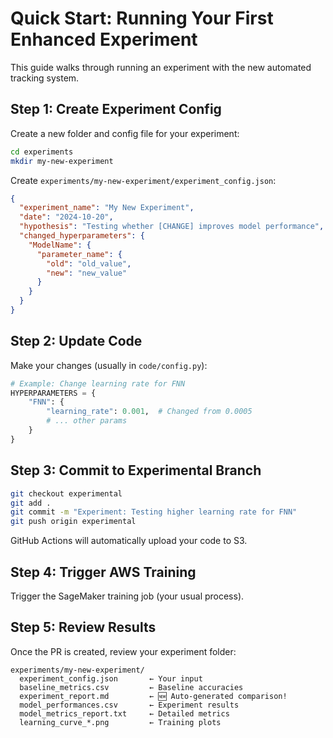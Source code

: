 # Quick Start: Running Your First Enhanced Experiment

This guide walks through running an experiment with the new automated tracking system.

## Step 1: Create Experiment Config

Create a new folder and config file for your experiment:

```bash
cd experiments
mkdir my-new-experiment
```

Create `experiments/my-new-experiment/experiment_config.json`:

```json
{
  "experiment_name": "My New Experiment",
  "date": "2024-10-20",
  "hypothesis": "Testing whether [CHANGE] improves model performance",
  "changed_hyperparameters": {
    "ModelName": {
      "parameter_name": {
        "old": "old_value",
        "new": "new_value"
      }
    }
  }
}
```

## Step 2: Update Code

Make your changes (usually in `code/config.py`):

```python
# Example: Change learning rate for FNN
HYPERPARAMETERS = {
    "FNN": {
        "learning_rate": 0.001,  # Changed from 0.0005
        # ... other params
    }
}
```

## Step 3: Commit to Experimental Branch

```bash
git checkout experimental
git add .
git commit -m "Experiment: Testing higher learning rate for FNN"
git push origin experimental
```

GitHub Actions will automatically upload your code to S3.

## Step 4: Trigger AWS Training

Trigger the SageMaker training job (your usual process).

## Step 5: Review Results

Once the PR is created, review your experiment folder:

```
experiments/my-new-experiment/
  experiment_config.json       ← Your input
  baseline_metrics.csv         ← Baseline accuracies
  experiment_report.md         ← 🆕 Auto-generated comparison!
  model_performances.csv       ← Experiment results
  model_metrics_report.txt     ← Detailed metrics
  learning_curve_*.png         ← Training plots
```

